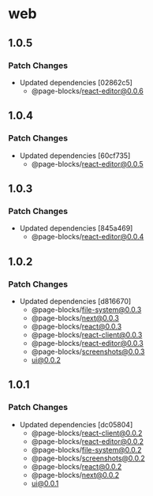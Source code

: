 # web

## 1.0.5

### Patch Changes

- Updated dependencies [02862c5]
  - @page-blocks/react-editor@0.0.6

## 1.0.4

### Patch Changes

- Updated dependencies [60cf735]
  - @page-blocks/react-editor@0.0.5

## 1.0.3

### Patch Changes

- Updated dependencies [845a469]
  - @page-blocks/react-editor@0.0.4

## 1.0.2

### Patch Changes

- Updated dependencies [d816670]
  - @page-blocks/file-system@0.0.3
  - @page-blocks/next@0.0.3
  - @page-blocks/react@0.0.3
  - @page-blocks/react-client@0.0.3
  - @page-blocks/react-editor@0.0.3
  - @page-blocks/screenshots@0.0.3
  - ui@0.0.2

## 1.0.1

### Patch Changes

- Updated dependencies [dc05804]
  - @page-blocks/react-client@0.0.2
  - @page-blocks/react-editor@0.0.2
  - @page-blocks/file-system@0.0.2
  - @page-blocks/screenshots@0.0.2
  - @page-blocks/react@0.0.2
  - @page-blocks/next@0.0.2
  - ui@0.0.1
